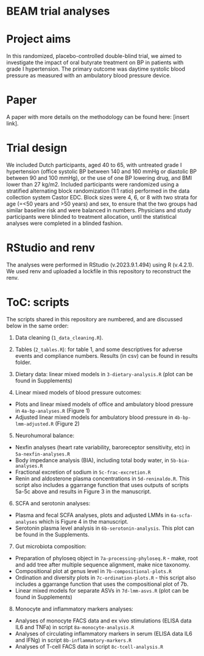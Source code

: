 # BEAM trial analyses

# Project aims
In this randomized, placebo-controlled double-blind trial, we aimed to investigate the impact of oral butyrate treatment on BP in patients with grade I hypertension. The primary outcome was daytime systolic blood pressure as measured with an ambulatory blood pressure device.

# Paper
A paper with more details on the methodology can be found here: [insert link].

# Trial design
We included Dutch participants, aged 40 to 65, with untreated grade I hypertension (office systolic BP between 140 and 160 mmHg or diastolic BP between 90 and 100 mmHg), or the use of one BP lowering drug, and BMI lower than 27 kg/m2. Included participants were randomized using a stratified alternating block randomization (1:1 ratio) performed in the data collection system Castor EDC. Block sizes were 4, 6, or 8 with two strata for age (=<50 years and >50 years) and sex, to ensure that the two groups had similar baseline risk and were balanced in numbers. Physicians and study participants were blinded to treatment allocation, until the statistical analyses were completed in a blinded fashion.

# RStudio and renv
The analyses were performed in RStudio (v.2023.9.1.494) using R (v.4.2.1). We used renv and uploaded a lockfile in this repository to reconstruct the renv.

# ToC: scripts
The scripts shared in this repository are numbered, and are discussed below in the same order:

1. Data cleaning (`1_data_cleaning.R`). 

2. Tables (`2_tables.R`): for table 1, and some descriptives for adverse events and compliance numbers. Results (in csv) can be found in results folder. 

3. Dietary data: linear mixed models in `3-dietary-analysis.R` (plot can be found in Supplements)

4. Linear mixed models of blood pressure outcomes:
- Plots and linear mixed models of office and ambulatory blood pressure in `4a-bp-analyses.R` (Figure 1)
- Adjusted linear mixed models for ambulatory blood pressure in `4b-bp-lmm-adjusted.R` (Figure 2)

5. Neurohumoral balance:
- Nexfin analyses (heart rate variability, baroreceptor sensitivity, etc) in `5a-nexfin-analyses.R`
- Body impedance analysis (BIA), including total body water, in `5b-bia-analyses.R`
- Fractional excretion of sodium in `5c-frac-excretion.R`
- Renin and aldosterone plasma concentrations in `5d-reninaldo.R`. This script also includes a ggarrange function that uses outputs of scripts 5a-5c above and results in Figure 3 in the manuscript.

6. SCFA and serotonin analyses:
- Plasma and fecal SCFA analyses, plots and adjusted LMMs in `6a-scfa-analyses` which is Figure 4 in the manuscript.
- Serotonin plasma level analysis in `6b-serotonin-analysis`. This plot can be found in the Supplements.

7. Gut microbiota composition:
- Preparation of phyloseq object in `7a-processing-phyloseq.R` - make, root and add tree after multiple sequence alignment, make nice taxonomy.
- Compositional plot at genus level in `7b-compositional-plots.R`
- Ordination and diversity plots in `7c-ordination-plots.R` - this script also includes a ggarrange function that uses the compositional plot of 7b.
- Linear mixed models for separate ASVs in `7d-lmm-asvs.R` (plot can be found in Supplements)

8. Monocyte and inflammatory markers analyses:
- Analyses of monocyte FACS data and ex vivo stimulations (ELISA data IL6 and TNFa) in script `8a-monocyte-analysis.R`
- Analyses of circulating inflammatory markers in serum (ELISA data IL6 and IFNg) in script `8b-inflammatory-markers.R`
- Analyses of T-cell FACS data in script `8c-tcell-analysis.R`

